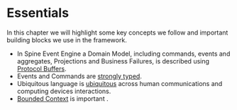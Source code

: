 # Essentials

In this chapter we will highlight some key concepts we follow and important building blocks we use in the framework.

* In Spine Event Engine a Domain Model, including commands, events and aggregates, Projections and Business Failures, is described using [Protocol Buffers](essentials/principles.md).
* Events and Commands are [ strongly typed](essentials/strongly_typed.md).
* Ubiquitous language is [ubiquitous](/essentials/) across human communications and computing devices interactions.
* [Bounded Context](/essentials/bounded_context.md) is important .
